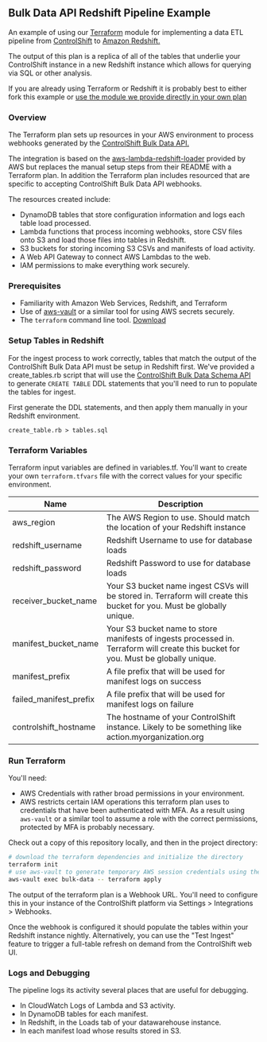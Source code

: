 ## Bulk Data API Redshift Pipeline Example
An example of using our [Terraform](https://www.terraform.io/) module for implementing a data ETL pipeline from [ControlShift](https://www.controlshiftlabs.com) to [Amazon Redshift.](https://aws.amazon.com/redshift/)

The output of this plan is a replica of all of the tables that underlie your ControlShift instance in a new Redshift instance which allows
for querying via SQL or other analysis. 

If you are already using Terraform or Redshift it is probably best to either fork this example or [use the module we provide directly in your own plan](https://registry.terraform.io/modules/controlshift/controlshift-redshift-sync/aws/)

### Overview

The Terraform plan sets up resources in your AWS environment to process webhooks generated by the [ControlShift Bulk Data API.](https://developers.controlshiftlabs.com/#bulk-data) 

The integration is based on the [aws-lambda-redshift-loader](https://github.com/awslabs/aws-lambda-redshift-loader) provided by
AWS but replaces the manual setup steps from their README with a Terraform plan. In addition the Terraform plan includes
resourced that are specific to accepting ControlShift Bulk Data API webhooks.

The resources created include:

- DynamoDB tables that store configuration information and logs each table load processed.
- Lambda functions that process incoming webhooks, store CSV files onto S3 and load those files into tables in Redshift.
- S3 buckets for storing incoming S3 CSVs and manifests of load activity.
- A Web API Gateway to connect AWS Lambdas to the web.
- IAM permissions to make everything work securely.


### Prerequisites

- Familiarity with Amazon Web Services, Redshift, and Terraform
- Use of [aws-vault](https://github.com/99designs/aws-vault) or a similar tool for using AWS secrets securely. 
- The `terraform` command line tool. [Download](https://www.terraform.io/downloads.html) 

### Setup Tables in Redshift

For the ingest process to work correctly, tables that match the output of the ControlShift Bulk Data API must be setup
in Redshift first. We've provided a create_tables.rb script that will use the [ControlShift 
Bulk Data Schema API](https://developers.controlshiftlabs.com/#bulk-data-schema) to generate `CREATE TABLE` DDL statements 
that you'll need to run to populate the tables for ingest.

First generate the DDL statements, and then apply them manually in your Redshift environment.
```
create_table.rb > tables.sql
```

### Terraform Variables

Terraform input variables are defined in variables.tf. You'll want to create your own `terraform.tfvars` file with the 
correct values for your specific environment. 

Name | Description
------------ | -------------
aws_region | The AWS Region to use. Should match the location of your Redshift instance
redshift_username | Redshift Username to use for database loads
redshift_password | Redshift Password to use for database loads
receiver_bucket_name | Your S3 bucket name ingest CSVs will be stored in. Terraform will create this bucket for you. Must be globally unique.
manifest_bucket_name | Your S3 bucket name to store manifests of ingests processed in. Terraform will create this bucket for you. Must be globally unique.
manifest_prefix | A file prefix that will be used for manifest logs on success
failed_manifest_prefix | A file prefix that will be used for manifest logs on failure
controlshift_hostname | The hostname of your ControlShift instance. Likely to be something like action.myorganization.org


### Run Terraform

You'll need: 

- AWS Credentials with rather broad permissions in your environment.
- AWS restricts certain IAM operations this terraform plan uses to credentials that have been authenticated with MFA. 
As a result using `aws-vault` or a similar tool to assume a role with the correct permissions, protected by MFA is probably necessary. 

Check out a copy of this repository locally, and then in the project directory:

```bash
# download the terraform dependencies and initialize the directory
terraform init
# use aws-vault to generate temporary AWS session credentials using the bulk-data profile and then use them to apply the plan
aws-vault exec bulk-data -- terraform apply
```

The output of the terraform plan is a Webhook URL. You'll need to configure this in your instance of the ControlShift platform
via Settings > Integrations > Webhooks.

Once the webhook is configured it should populate the tables within your Redshift instance nightly. Alternatively, you can use
the "Test Ingest" feature to trigger a full-table refresh on demand from the ControlShift web UI. 

### Logs and Debugging

The pipeline logs its activity several places that are useful for debugging. 

- In CloudWatch Logs of Lambda and S3 activity. 
- In DynamoDB tables for each manifest.
- In Redshift, in the Loads tab of your datawarehouse instance. 
- In each manifest load whose results stored in S3. 
